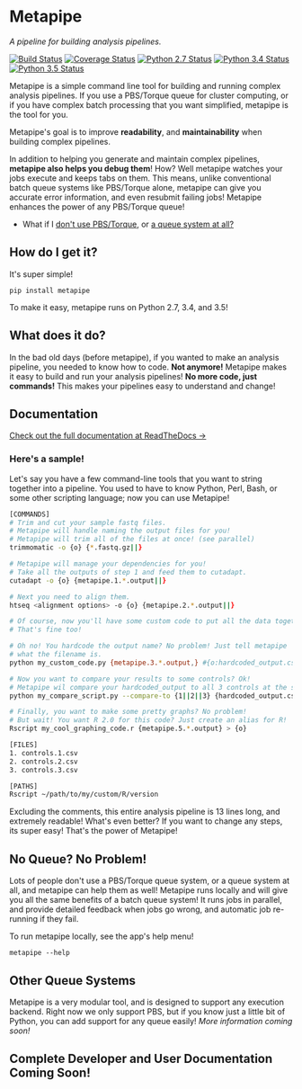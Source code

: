 # Metapipe

*A pipeline for building analysis pipelines.*

[![Build Status](https://travis-ci.org/TorkamaniLab/metapipe.svg)](https://travis-ci.org/TorkamaniLab/metapipe)
[![Coverage Status](https://coveralls.io/repos/github/TorkamaniLab/metapipe/badge.svg?branch=master)](https://coveralls.io/github/TorkamaniLab/metapipe?branch=master)
[![Python 2.7 Status](https://img.shields.io/badge/Python-2.7-brightgreen.svg)](https://img.shields.io/badge/Python-2.7-blue.svg)
[![Python 3.4 Status](https://img.shields.io/badge/Python-3.4-brightgreen.svg)](https://img.shields.io/badge/Python-3.4-blue.svg)
[![Python 3.5 Status](https://img.shields.io/badge/Python-3.5-brightgreen.svg)](https://img.shields.io/badge/Python-3.5-blue.svg)


Metapipe is a simple command line tool for building and running complex analysis pipelines. If you use a PBS/Torque queue for cluster computing, or if you have complex batch processing that you want simplified, metapipe is the tool for you.

Metapipe's goal is to improve **readability**, and **maintainability** when building complex pipelines.

In addition to helping you generate and maintain complex pipelines, **metapipe also helps you debug them**! How? Well metapipe watches your jobs execute and keeps tabs on them. This means, unlike conventional batch queue systems like PBS/Torque alone, metapipe can give you accurate error information, and even resubmit failing jobs! Metapipe enhances the power of any PBS/Torque queue! 

- What if I [don't use PBS/Torque](#other-queue-systems), or [a queue system at all?](#no-queue-no-problem)


## How do I get it?

It's super simple!

`pip install metapipe`
 
To make it easy, metapipe runs on Python 2.7, 3.4, and 3.5!
 

## What does it do?

In the bad old days (before metapipe), if you wanted to make an analysis pipeline, you needed to know how to code. **Not anymore!** Metapipe makes it easy to build and run your analysis pipelines! **No more code, just commands!** This makes your pipelines easy to understand and change!


## Documentation

[Check out the full documentation at ReadTheDocs &#8594;](file:///Users/ifoundit/Dropbox/Scripps/projects/misc/metapipe/docs/_build/html/index.html) 


### Here's a sample!

Let's say you have a few command-line tools that you want to string together into a pipeline. You used to have to know Python, Perl, Bash, or some other scripting language; now you can use Metapipe!

```bash
[COMMANDS]
# Trim and cut your sample fastq files.
# Metapipe will handle naming the output files for you!
# Metapipe will trim all of the files at once! (see parallel)
trimmomatic -o {o} {*.fastq.gz||}

# Metapipe will manage your dependencies for you!
# Take all the outputs of step 1 and feed them to cutadapt.
cutadapt -o {o} {metapipe.1.*.output||}

# Next you need to align them.
htseq <alignment options> -o {o} {metapipe.2.*.output||}

# Of course, now you'll have some custom code to put all the data together. 
# That's fine too!

# Oh no! You hardcode the output name? No problem! Just tell metapipe 
# what the filename is.
python my_custom_code.py {metapipe.3.*.output,} #{o:hardcoded_output.csv}

# Now you want to compare your results to some controls? Ok!
# Metapipe wil compare your hardcoded_output to all 3 controls at the same time!
python my_compare_script.py --compare-to {1||2||3} {hardcoded_output.csv} 

# Finally, you want to make some pretty graphs? No problem!
# But wait! You want R 2.0 for this code? Just create an alias for R!
Rscript my_cool_graphing_code.r {metapipe.5.*.output} > {o}

[FILES]
1. controls.1.csv
2. controls.2.csv
3. controls.3.csv

[PATHS]
Rscript ~/path/to/my/custom/R/version
```
   
Excluding the comments, this entire analysis pipeline is 13 lines long, and extremely readable! What's even better? If you want to change any steps, its super easy! That's the power of Metapipe!


## No Queue? No Problem!

Lots of people don't use a PBS/Torque queue system, or a queue system at all, and metapipe can help them as well! Metapipe runs locally and will give you all the same benefits of a batch queue system! It runs jobs in parallel, and provide detailed feedback when jobs go wrong, and automatic job re-running if they fail.

To run metapipe locally, see the app's help menu!

`metapipe --help`


## Other Queue Systems

Metapipe is a very modular tool, and is designed to support any execution backend. Right now we only support PBS, but if you know just a little bit of Python, you can add support for any queue easily! *More information coming soon!*


## Complete Developer and User Documentation Coming Soon!

